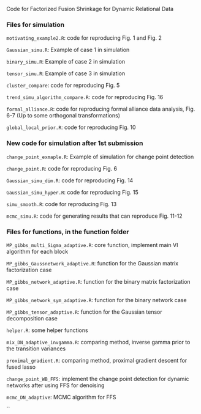 Code for Factorized Fusion Shrinkage for Dynamic Relational Data

### Files for simulation

`motivating_example2.R`: code for reproducing Fig. 1 and Fig. 2

`Gaussian_simu.R`: Example of case 1 in simulation 

`binary_simu.R`: Example of case 2 in simulation 

`tensor_simu.R`:  Example of case 3 in simulation 

`cluster_compare`: code for reproducing Fig. 5

`trend_simu_algorithm_compare.R`: code for reproducing Fig. 16

`formal_alliance.R`: code for reproducing formal alliance data analysis, Fig. 6-7 (Up to some orthogonal transformations)

`global_local_prior.R`: code for reproducing Fig. 10

### New code for simulation after 1st submission

`change_point_exmaple.R`: Example of simulation for change point detection

`change_point.R`: code for reproducing Fig. 6

`Gaussian_simu_dim.R`: code for reproducing Fig. 14

`Gaussian_simu_hyper.R`: code for reproducing Fig. 15

`simu_smooth.R`: code for reproducing Fig. 13

`mcmc_simu.R`: code for generating results that can reproduce Fig. 11-12

### Files for functions, in the function folder

`MP_gibbs_multi_Sigma_adaptive.R`: core function, implement main VI algorithm for each block

`MP_gibbs_Gaussnetwork_adaptive.R`: function for the Gaussian matrix factorization case

`MP_gibbs_network_adaptive.R`: function for the binary matrix factorization case

`MP_gibbs_network_sym_adaptive.R`: function for the binary network case

`MP_gibbs_tensor_adaptive.R`:  function for the Gaussian tensor decomposition case

`helper.R`: some helper functions

`mix_DN_adaptive_invgamma.R`: comparing method, inverse gamma prior to the transition variances 

`proximal_gradient.R`: comparing method, proximal gradient descent for fused lasso 

`change_point_WB_FFS`: implement the change point detection for dynamic networks after using FFS for denoising

`mcmc_DN_adaptive`: MCMC algorithm for FFS

``
